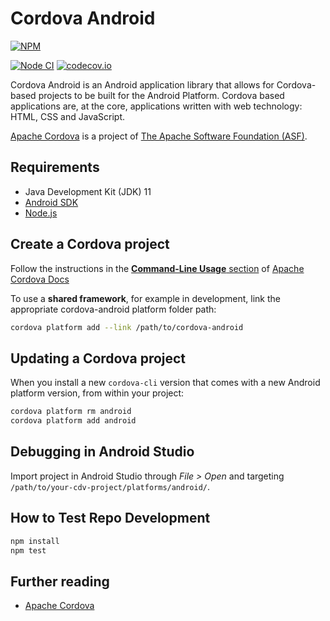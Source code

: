 <!--
#
# Licensed to the Apache Software Foundation (ASF) under one
# or more contributor license agreements.  See the NOTICE file
# distributed with this work for additional information
# regarding copyright ownership.  The ASF licenses this file
# to you under the Apache License, Version 2.0 (the
# "License"); you may not use this file except in compliance
# with the License.  You may obtain a copy of the License at
#
# http://www.apache.org/licenses/LICENSE-2.0
#
# Unless required by applicable law or agreed to in writing,
# software distributed under the License is distributed on an
# "AS IS" BASIS, WITHOUT WARRANTIES OR CONDITIONS OF ANY
#  KIND, either express or implied.  See the License for the
# specific language governing permissions and limitations
# under the License.
#
-->

# Cordova Android

[![NPM](https://nodei.co/npm/cordova-android.png)](https://nodei.co/npm/cordova-android/)

[![Node CI](https://github.com/apache/cordova-android/workflows/Node%20CI/badge.svg?branch=master)](https://github.com/apache/cordova-android/actions?query=branch%3Amaster)
[![codecov.io](https://codecov.io/github/apache/cordova-android/coverage.svg?branch=master)](https://codecov.io/github/apache/cordova-android?branch=master)

Cordova Android is an Android application library that allows for Cordova-based projects to be built for the Android Platform. Cordova based applications are, at the core, applications written with web technology: HTML, CSS and JavaScript.

[Apache Cordova](https://cordova.apache.org/) is a project of [The Apache Software Foundation (ASF)](https://apache.org/).

## Requirements

* Java Development Kit (JDK) 11
* [Android SDK](https://developer.android.com/)
* [Node.js](https://nodejs.org)

## Create a Cordova project

Follow the instructions in the [**Command-Line Usage** section](https://cordova.apache.org/docs/en/edge/guide_cli_index.md.html#The%20Command-line%20Interface) of [Apache Cordova Docs](https://cordova.apache.org/docs/en/latest/)

To use a **shared framework**, for example in development, link the appropriate cordova-android platform folder path:

```bash
cordova platform add --link /path/to/cordova-android
```

## Updating a Cordova project

When you install a new `cordova-cli` version that comes with a new Android platform version, from within your project:

```bash
cordova platform rm android
cordova platform add android
```

## Debugging in Android Studio

Import project in Android Studio through _File > Open_ and targeting `/path/to/your-cdv-project/platforms/android/`.

## How to Test Repo Development

```bash
npm install
npm test
```

## Further reading

* [Apache Cordova](https://cordova.apache.org/)
